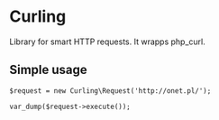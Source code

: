 Curling
=======

Library for smart HTTP requests. It wrapps php_curl.

Simple usage
-------
    $request = new Curling\Request('http://onet.pl/');

    var_dump($request->execute());